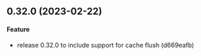 ## 0.32.0 (2023-02-22)

#### Feature

* release 0.32.0 to include support for cache flush (d669eafb)

